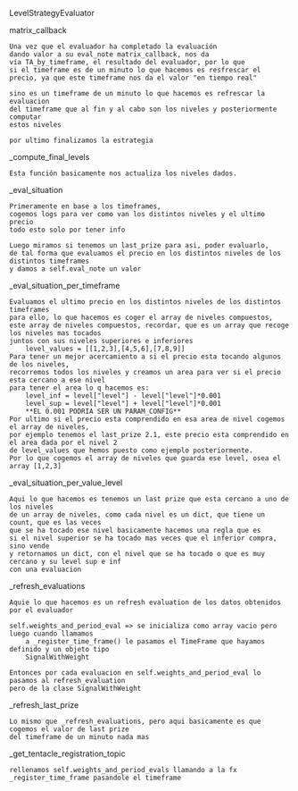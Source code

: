 LevelStrategyEvaluator

matrix_callback

    Una vez que el evaluador ha completado la evaluación 
    dando valor a su eval_note matrix_callback, nos da
    vía TA_by_timeframe, el resultado del evaluador, por lo que
    si el timeframe es de un minuto lo que hacemos es resfrescar el
    precio, ya que este timeframe nos da el valor "en tiempo real"

    sino es un timeframe de un minuto lo que hacemos es refrescar la evaluacion
    del timeframe que al fin y al cabo son los niveles y posteriormente computar
    estos niveles

    por ultimo finalizamos la estrategia

_compute_final_levels

    Esta función basicamente nos actualiza los niveles dados.

_eval_situation

    Primeramente en base a los timeframes,
    cogemos logs para ver como van los distintos niveles y el ultimo precio
    todo esto solo por tener info

    Luego miramos si tenemos un last_prize para asi, poder evaluarlo,
    de tal forma que evaluamos el precio en los distintos niveles de los distintos timeframes
    y damos a self.eval_note un valor

_eval_situation_per_timeframe

    Evaluamos el ultimo precio en los distintos niveles de los distintos timeframes
    para ello, lo que hacemos es coger el array de niveles compuestos,
    este array de niveles compuestos, recordar, que es un array que recoge los niveles mas tocados
    juntos con sus niveles superiores e inferiores
        level_values = [[1,2,3],[4,5,6],[7,8,9]]
    Para tener un mejor acercamiento a si el precio esta tocando algunos de los niveles,
    recorremos todos los niveles y creamos un area para ver si el precio esta cercano a ese nivel
    para tener el area lo q hacemos es:
        level_inf = level["level"] - level["level"]*0.001
        level_sup = level["level"] + level["level"]*0.001
        **EL 0.001 PODRIA SER UN PARAM_CONFIG**
    Por ultimo si el precio esta comprendido en esa area de nivel cogemos el array de niveles,
    por ejemplo tenemos el last_prize 2.1, este precio esta comprendido en el area dada por el nivel 2
    de level_values que hemos puesto como ejemplo posteriormente.
    Por lo que cogemos el array de niveles que guarda ese level, osea el array [1,2,3]

_eval_situation_per_value_level

    Aqui lo que hacemos es tenemos un last prize que esta cercano a uno de los niveles
    de un array de niveles, como cada nivel es un dict, que tiene un count, que es las veces
    que se ha tocado ese nivel basicamente hacemos una regla que es 
    si el nivel superior se ha tocado mas veces que el inferior compra, sino vende
    y retornamos un dict, con el nivel que se ha tocado o que es muy cercano y su level sup e inf
    con una evaluacion

_refresh_evaluations
    
    Aquie lo que hacemos es un refresh evaluation de los datos obtenidos por el evaluador

    self.weights_and_period_eval => se inicializa como array vacio pero luego cuando llamamos
        a _register_time_frame() le pasamos el TimeFrame que hayamos definido y un objeto tipo
        SignalWithWeight 
    
    Entonces por cada evaluacion en self.weights_and_period_eval lo pasamos al refresh_evaluation
    pero de la clase SignalWithWeight

_refresh_last_prize
    
    Lo mismo que _refresh_evaluations, pero aqui basicamente es que cogemos el valor de last prize 
    del timeframe de un minuto nada mas

_get_tentacle_registration_topic

    rellenamos self.weights_and_period_evals llamando a la fx _register_time_frame pasandole el timeframe

